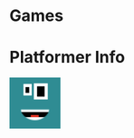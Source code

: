 # Games

# Platformer Info

![](https://github.com/zestra/Games/blob/main/Platformer/Draft%203/images/blue.PNG)
